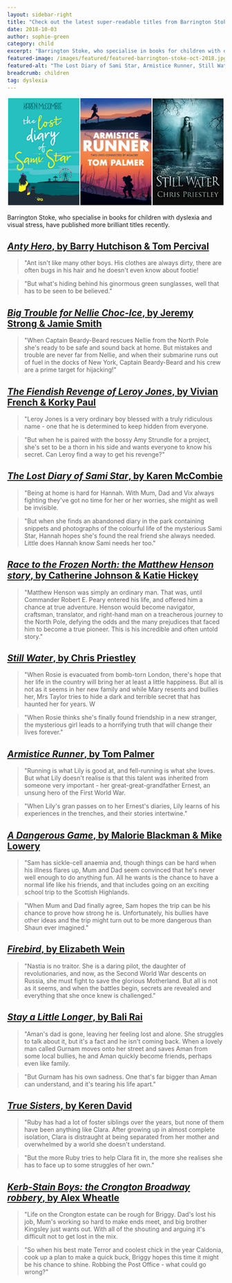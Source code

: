 ```yaml
---
layout: sidebar-right
title: "Check out the latest super-readable titles from Barrington Stoke"
date: 2018-10-03
author: sophie-green
category: child
excerpt: "Barrington Stoke, who specialise in books for children with dyslexia and visual stress, have published more brilliant titles recently."
featured-image: /images/featured/featured-barrington-stoke-oct-2018.jpg
featured-alt: "The Lost Diary of Sami Star, Armistice Runner, Still Water"
breadcrumb: children
tag: dyslexia
---
```


![The Lost Diary of Sami Star, Armistice Runner, Still Water](/images/featured/featured-barrington-stoke-oct-2018.jpg)

Barrington Stoke, who specialise in books for children with dyslexia and visual stress, have published more brilliant titles recently.

## [<cite>Anty Hero</cite>, by Barry Hutchison & Tom Percival](https://suffolk.spydus.co.uk/cgi-bin/spydus.exe/ENQ/OPAC/BIBENQ?BRN=2419351)

> "Ant isn't like many other boys. His clothes are always dirty, there are often bugs in his hair and he doesn't even know about footie!

> "But what's hiding behind his ginormous green sunglasses, well that has to be seen to be believed."

## [<cite>Big Trouble for Nellie Choc-Ice</cite>, by Jeremy Strong & Jamie Smith](https://suffolk.spydus.co.uk/cgi-bin/spydus.exe/ENQ/OPAC/BIBENQ?BRN=2419347)

> "When Captain Beardy-Beard rescues Nellie from the North Pole she's ready to be safe and sound back at home. But mistakes and trouble are never far from Nellie, and when their submarine runs out of fuel in the docks of New York, Captain Beardy-Beard and his crew are a prime target for hijacking!"

## [<cite>The Fiendish Revenge of Leroy Jones</cite>, by Vivian French & Korky Paul](https://suffolk.spydus.co.uk/cgi-bin/spydus.exe/ENQ/OPAC/BIBENQ?BRN=2419348)

> "Leroy Jones is a very ordinary boy blessed with a truly ridiculous name - one that he is determined to keep hidden from everyone.

> "But when he is paired with the bossy Amy Strundle for a project, she's set to be a thorn in his side and wants everyone to know his secret. Can Leroy find a way to get his revenge?"

## [<cite>The Lost Diary of Sami Star</cite>, by Karen McCombie](https://suffolk.spydus.co.uk/cgi-bin/spydus.exe/ENQ/OPAC/BIBENQ?BRN=2434838)

> "Being at home is hard for Hannah. With Mum, Dad and Vix always fighting they've got no time for her or her worries, she might as well be invisible.

> "But when she finds an abandoned diary in the park containing snippets and photographs of the colourful life of the mysterious Sami Star, Hannah hopes she's found the real friend she always needed. Little does Hannah know Sami needs her too."

## [<cite>Race to the Frozen North: the Matthew Henson story</cite>, by Catherine Johnson & Katie Hickey](https://suffolk.spydus.co.uk/cgi-bin/spydus.exe/ENQ/OPAC/BIBENQ?BRN=2434842)

> "Matthew Henson was simply an ordinary man. That was, until Commander Robert E. Peary entered his life, and offered him a chance at true adventure. Henson would become navigator, craftsman, translator, and right-hand man on a treacherous journey to the North Pole, defying the odds and the many prejudices that faced him to become a true pioneer. This is his incredible and often untold story."

## [<cite>Still Water</cite>, by Chris Priestley](https://suffolk.spydus.co.uk/cgi-bin/spydus.exe/ENQ/OPAC/BIBENQ?BRN=2434841)

> "When Rosie is evacuated from bomb-torn London, there's hope that her life in the country will bring her at least a little happiness. But all is not as it seems in her new family and while Mary resents and bullies her, Mrs Taylor tries to hide a dark and terrible secret that has haunted her for years. W

> "When Rosie thinks she's finally found friendship in a new stranger, the mysterious girl leads to a horrifying truth that will change their lives forever."

## [<cite>Armistice Runner</cite>, by Tom Palmer](https://suffolk.spydus.co.uk/cgi-bin/spydus.exe/ENQ/OPAC/BIBENQ?BRN=2434840)

> "Running is what Lily is good at, and fell-running is what she loves. But what Lily doesn't realise is that this talent was inherited from someone very important - her great-great-grandfather Ernest, an unsung hero of the First World War.

> "When Lily's gran passes on to her Ernest's diaries, Lily learns of his experiences in the trenches, and their stories intertwine."

## [<cite>A Dangerous Game</cite>, by Malorie Blackman & Mike Lowery](https://suffolk.spydus.co.uk/cgi-bin/spydus.exe/ENQ/OPAC/BIBENQ?BRN=2434839)

> "Sam has sickle-cell anaemia and, though things can be hard when his illness flares up, Mum and Dad seem convinced that he's never well enough to do anything fun. All he wants is the chance to have a normal life like his friends, and that includes going on an exciting school trip to the Scottish Highlands.

> "When Mum and Dad finally agree, Sam hopes the trip can be his chance to prove how strong he is. Unfortunately, his bullies have other ideas and the trip might turn out to be more dangerous than Shaun ever imagined."

## [<cite>Firebird</cite>, by Elizabeth Wein](https://suffolk.spydus.co.uk/cgi-bin/spydus.exe/ENQ/OPAC/BIBENQ?BRN=2419350)

> "Nastia is no traitor. She is a daring pilot, the daughter of revolutionaries, and now, as the Second World War descents on Russia, she must fight to save the glorious Motherland. But all is not as it seems, and when the battles begin, secrets are revealed and everything that she once knew is challenged."

## [<cite>Stay a Little Longer</cite>, by Bali Rai](https://suffolk.spydus.co.uk/cgi-bin/spydus.exe/ENQ/OPAC/BIBENQ?BRN=2442307)

> "Aman's dad is gone, leaving her feeling lost and alone. She struggles to talk about it, but it's a fact and he isn't coming back. When a lovely man called Gurnam moves onto her street and saves Aman from some local bullies, he and Aman quickly become friends, perhaps even like family.

> "But Gurnam has his own sadness. One that's far bigger than Aman can understand, and it's tearing his life apart."

## [<cite>True Sisters</cite>, by Keren David](https://suffolk.spydus.co.uk/cgi-bin/spydus.exe/ENQ/OPAC/BIBENQ?BRN=2419349)

> "Ruby has had a lot of foster siblings over the years, but none of them have been anything like Clara. After growing up in almost complete isolation, Clara is distraught at being separated from her mother and overwhelmed by a world she doesn't understand.

> "But the more Ruby tries to help Clara fit in, the more she realises she has to face up to some struggles of her own."

## [<cite>Kerb-Stain Boys: the Crongton Broadway robbery</cite>, by Alex Wheatle](https://suffolk.spydus.co.uk/cgi-bin/spydus.exe/ENQ/OPAC/BIBENQ?BRN=2403367)

> "Life on the Crongton estate can be rough for Briggy. Dad's lost his job, Mum's working so hard to make ends meet, and big brother Kingsley just wants out. With all of the shouting and arguing it's difficult not to get lost in the mix.

> "So when his best mate Terror and coolest chick in the year Caldonia, cook up a plan to make a quick buck, Briggy hopes this time it might be his chance to shine. Robbing the Post Office - what could go wrong?"
